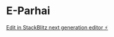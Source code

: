 # E-Parhai

[Edit in StackBlitz next generation editor ⚡️](https://stackblitz.com/~/github.com/nasiruddinabubakar/E-Parhai)